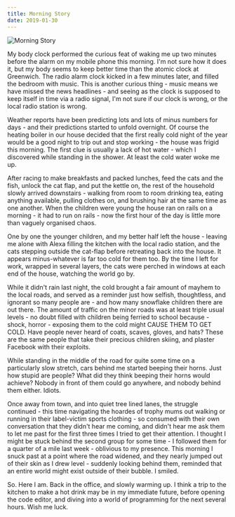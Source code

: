 ```yaml
---
title: Morning Story
date: 2019-01-30
---
```


![Morning Story](https://source.unsplash.com/X6cChncECA8/1600x900)

My body clock performed the curious feat of waking me up two minutes before the alarm on my mobile phone this morning. I'm not sure how it does it, but my body seems to keep better time than the atomic clock at Greenwich. The radio alarm clock kicked in a few minutes later, and filled the bedroom with music. This is another curious thing - music means we have missed the news headlines - and seeing as the clock is supposed to keep itself in time via a radio signal, I'm not sure if our clock is wrong, or the local radio station is wrong.

Weather reports have been predicting lots and lots of minus numbers for days - and their predictions started to unfold overnight. Of course the heating boiler in our house decided that the first really cold night of the year would be a good night to trip out and stop working - the house was frigid this morning. The first clue is usually a lack of hot water - which I discovered while standing in the shower. At least the cold water woke me up.

After racing to make breakfasts and packed lunches, feed the cats and the fish, unlock the cat flap, and put the kettle on, the rest of the household slowly arrived downstairs - walking from room to room drinking tea, eating anything available, pulling clothes on, and brushing hair at the same time as one another. When the children were young the house ran on rails on a morning - it had to run on rails - now the first hour of the day is little more than vaguely organised chaos.

One by one the younger children, and my better half left the house - leaving me alone with Alexa filling the kitchen with the local radio station, and the cats stepping outside the cat-flap before retreating back into the house. It appears minus-whatever is far too cold for them too. By the time I left for work, wrapped in several layers, the cats were perched in windows at each end of the house, watching the world go by.

While it didn't rain last night, the cold brought a fair amount of mayhem to the local roads, and served as a reminder just how selfish, thoughtless, and ignorant so many people are - and how many snowflake children there are out there. The amount of traffic on the minor roads was at least triple usual levels - no doubt filled with children being ferried to school because - shock, horror - exposing them to the cold might CAUSE THEM TO GET COLD. Have people never heard of coats, scaves, gloves, and hats? These are the same people that take their precious children skiing, and plaster Facebook with their exploits.

While standing in the middle of the road for quite some time on a particularly slow stretch, cars behind me started beeping their horns. Just how stupid are people? What did they think beeping their horns would achieve? Nobody in front of them could go anywhere, and nobody behind them either. Idiots.

Once away from town, and into quiet tree lined lanes, the struggle continued - this time navigating the hoardes of trophy mums out walking or running in their label-victim sports clothing - so consumed with their own conversation that they didn't hear me coming, and didn't hear me ask them to let me past for the first three times I tried to get their attention. I thought I might be stuck behind the second group for some time - I followed them for a quarter of a mile last week - oblivious to my presence. This morning I snuck past at a point where the road widened, and they nearly jumped out of their skin as I drew level - suddenly looking behind them, reminded that an entire world might exist outside of their bubble. I smiled.

So. Here I am. Back in the office, and slowly warming up. I think a trip to the kitchen to make a hot drink may be in my immediate future, before opening the code editor, and diving into a world of programming for the next several hours. Wish me luck.